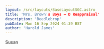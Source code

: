 ```yaml
---
layout: /src/layouts/BaseLayoutSGC.astro
title: 'Mrs. Brown's Boys — D Reappraisal'
description: 'Beedlebrop'
pubDate: Mon 16 Sep 2024 01:39 BST
author: 'Harold James'
---
```

Susan